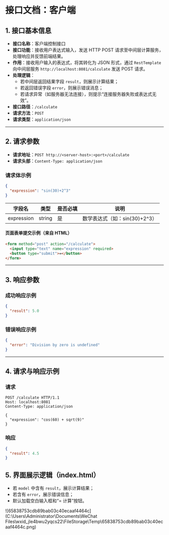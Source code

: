 

# 接口文档：客户端

## 1. 接口基本信息

- **接口名称**：客户端控制接口
- **接口功能**：接收用户表达式输入，发送 HTTP POST 请求至中间层计算服务，处理响应并反馈前端结果。
- **作用**：接收用户输入的表达式，将其转化为 JSON 形式，通过 `RestTemplate` 向中间层服务 `http://localhost:8081/calculate` 发送 POST 请求。
- **处理逻辑**：
  - 若中间层返回结果字段 `result`，则展示计算结果；
  - 若返回错误字段 `error`，则展示错误消息；
  - 若请求异常（如服务器无法连接），则提示“连接服务器失败或表达式无效”。
- **接口路径**：`/calculate`  
- **请求方法**：`POST`  
- **请求类型**：`application/json`  

---

## 2. 请求参数

- **请求地址**：`POST http://<server-host>:<port>/calculate`  
- **请求头部**：`Content-Type: application/json`

### 请求体示例
```json
{
  "expression": "sin(30)+2^3"
}
```

| 字段名     | 类型    | 是否必填 | 说明                         |
|------------|---------|----------|------------------------------|
| expression | string  | 是       | 数学表达式（如：sin(30)+2^3） |

#### 页面表单提交示例（来自 HTML）

```html
<form method="post" action="/calculate">
  <input type="text" name="expression" required>
  <button type="submit">=</button>
</form>
```

---

## 3. 响应参数

### 成功响应示例
```json
{
  "result": 5.0
}
```

### 错误响应示例
```json
{
  "error": "Division by zero is undefined"
}
```

---

## 4. 请求与响应示例

### 请求
```http
POST /calculate HTTP/1.1
Host: localhost:8081
Content-Type: application/json

{
  "expression": "cos(60) + sqrt(9)"
}
```

### 响应
```json
{
  "result": 4.5
}
```

## 5. 界面展示逻辑（index.html）

- 若 `model` 中含有 `result`，展示计算结果；
- 若含有 `error`，展示错误信息；
- 默认加载空白输入框和“= 计算”按钮。

![65838753cdb89bab03c40ecaaf4464c](C:\Users\Administrator\Documents\WeChat Files\wxid_jle4bwu2yqcs22\FileStorage\Temp\65838753cdb89bab03c40ecaaf4464c.png)
